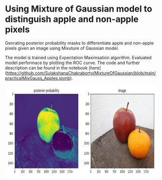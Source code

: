 # Using Mixture of Gaussian model to distinguish apple and non-apple pixels

Genrating posterior probability masks to differentiate apple and non-apple pixels given an image using Mixuture of Gaussian model. 

The model is trained using Expectation Maximsation algorithm. Evaluated model performace by plotting the ROC curve.
The code and further description can be found in the notebook [here]
(https://github.com/SulakshanaChakraborty/MixtureOfGaussian/blob/main/practicalMixGauss_Apples.ipynb).

<img src="prob_mask.jpg" width="600" height="300" />
